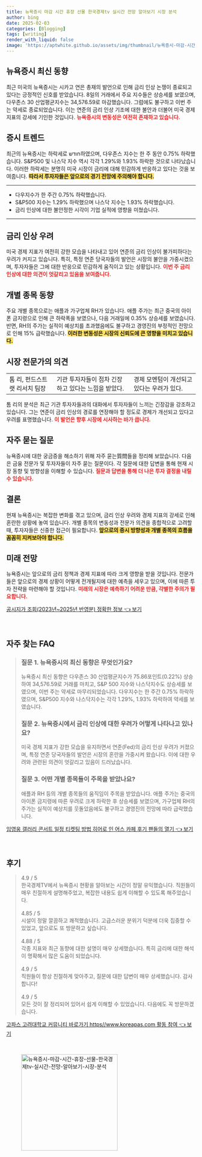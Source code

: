 ```yaml
---
title: 뉴욕증시 마감 시간 휴장 선물 한국경제tv 실시간 전망 알아보기 시장 분석
author: bing
date: 2025-02-03
categories: [Blogging]
tags: [writing]
render_with_liquid: false
image: 'https://aptwhite.github.io/assets/img/thumbnail/뉴욕증시-마감-시간-휴장-선물-한국경제tv-실시간-전망-알아보기-시장-분석.webp'
---
```



<h2 id='뉴욕증시_최신_동향'>뉴욕증시 최신 동향</h2>

<p>최근 미국의 뉴욕증시는 시카고 연은 총재의 발언으로 인해 금리 인상 논쟁이 종료되고 있다는 긍정적인 신호를 받았습니다. 8일의 거래에서 주요 지수들은 상승세를 보였으며, 다우존스 30 산업평균지수는 34,576.59로 마감했습니다. 그럼에도 불구하고 이번 주는 약세로 종료되었습니다. 이는 연준의 금리 인상 기조에 대한 불안과 더불어 미국 경제 지표의 강세에 기인한 것입니다. <b><span style="color: #ee2323;">뉴욕증시의 변동성은 여전히 존재하고 있습니다.</span></b></p>

<h2 id='증시_트렌드'>증시 트렌드</h2>

<p>최근의 뉴욕증시는 하락세로 חודש하였으며, 다우존스 지수는 한 주 동안 0.75% 하락했습니다. S&P500 및 나스닥 지수 역시 각각 1.29%와 1.93% 하락한 것으로 나타났습니다. 이러한 하락세는 분명히 미국 시장이 금리에 대해 민감하게 반응하고 있다는 것을 보여줍니다. <b><span style="background-color: #ffe066;">따라서 투자자들은 앞으로의 경기 전망에 주의해야 합니다.</span></b></p>

<hr />

<ul>
    <li>다우지수가 한 주간 0.75% 하락했습니다.</li>
    <li>S&P500 지수는 1.29% 하락했으며 나스닥 지수는 1.93% 하락했습니다.</li>
    <li>금리 인상에 대한 불안정한 시각이 기업 실적에 영향을 미쳤습니다.</li>
</ul>

<hr />

<h2 id='금리_인상_우려'>금리 인상 우려</h2>

<p>미국 경제 지표가 여전히 강한 모습을 나타내고 있어 연준의 금리 인상이 불가피하다는 우려가 커지고 있습니다. 특히, 특정 연준 당국자들의 발언은 시장의 불안을 가중시켰으며, 투자자들은 그에 대한 반응으로 민감하게 움직이고 있는 상황입니다. <b><span style="color: #ee2323;">이번 주 금리 인상에 대한 의견이 엇갈리고 있음을 보여줍니다.</span></b></p>

<h2 id='개별_종목_동향'>개별 종목 동향</h2>

<p>주요 개별 종목으로는 애플과 가구업체 RH가 있습니다. 애플 주가는 최근 중국의 아이폰 금지령으로 인해 큰 하락폭을 보였으나, 다음 거래일에 0.35% 상승세를 보였습니다. 반면, RH의 주가는 실적이 예상치를 초과했음에도 불구하고 경영진의 부정적인 전망으로 인해 15% 급락했습니다. <b><span style="background-color: #ffe066;">이러한 변동성은 시장의 신뢰도에 큰 영향을 미치고 있습니다.</span></b></p>

<h2 id='시장_전문가_의견'>시장 전문가의 의견</h2>

<table>
    <tr>
        <td>톰 리, 펀드스트랫 리서치 팀장</td>
        <td>기관 투자자들이 점차 긴장하고 있다는 느낌을 받았다.</td>
        <td>경제 모멘텀이 개선되고 있다는 우려가 있다.</td>
    </tr>
</table>

<p>톰 리의 분석은 최근 기관 투자자들과의 대화에서 투자자들이 느끼는 긴장감을 강조하고 있습니다. 그는 연준이 금리 인상의 경로를 연장해야 할 정도로 경제가 개선되고 있다고 우려를 표명했습니다. <b><span style="color: #ee2323;">이 발언은 향후 시장에 시사하는 바가 큽니다.</span></b></p>

<h2 id='자주_묻는_질문'>자주 묻는 질문</h2>

<p>뉴욕증시에 대한 궁금증을 해소하기 위해 자주 묻는質問들을 정리해 보았습니다. 다음은 금융 전문가 및 투자자들이 자주 묻는 질문이다. 각 질문에 대한 답변을 통해 현재 시장 동향 및 방향성을 이해할 수 있습니다. <b><span style="color: #ee2323;">질문과 답변을 통해 더 나은 투자 결정을 내릴 수 있습니다.</span></b></p>

<h2 id='결론'>결론</h2>

<p>현재 뉴욕증시는 복잡한 변화를 겪고 있으며, 금리 인상 우려와 경제 지표의 강세로 인해 혼란한 상황에 놓여 있습니다. 개별 종목의 변동성과 전문가 의견을 종합적으로 고려할 때, 투자자들은 신중한 접근이 필요합니다. <b><span style="background-color: #ffe066;">앞으로의 증시 방향성과 개별 종목의 흐름을 꼼꼼히 지켜보아야 합니다.</span></b></p>

<h2 id='미래_전망'>미래 전망</h2>

<p>뉴욕증시는 앞으로의 금리 정책과 경제 지표에 따라 크게 영향을 받을 것입니다. 전문가들은 앞으로의 경제 상황이 어떻게 전개될지에 대한 예측을 세우고 있으며, 이에 따른 투자 전략을 마련해야 할 것입니다. <b><span style="color: #ee2323;">미래의 시장은 예측하기 어려운 만큼, 각별한 주의가 필요합니다.</span></b></p>


<p><a class="click-button" title="공시지가 조회(2023년~2025년 반영분) 정확한 정보" href="https://aptwhite.github.io/posts/%EA%B3%B5%EC%8B%9C%EC%A7%80%EA%B0%80-%EC%A1%B0%ED%9A%8C(2023%EB%85%84~2025%EB%85%84-%EB%B0%98%EC%98%81%EB%B6%84)-%EC%A0%95%ED%99%95%ED%95%9C-%EC%A0%95%EB%B3%B4/" rel="dofollow">공시지가 조회(2023년~2025년 반영분) 정확한 정보 👈 보기</a></p><br>
<h2 id='자주_찾는_FAQ'>자주 찾는 FAQ</h2>
<div itemscope="" itemtype="https://schema.org/FAQPage"> 
<blockquote> 
<div itemscope="" itemprop="mainEntity" itemtype="https://schema.org/Question"> 
<h3 itemprop="name">질문 1. 뉴욕증시의 최신 동향은 무엇인가요?</h3> 
<div itemscope="" itemprop="acceptedAnswer" itemtype="https://schema.org/Answer"> 
<span itemprop="text"> 
<p>뉴욕증시 최신 동향은 다우존스 30 산업평균지수가 75.86포인트(0.22%) 상승하여 34,576.59로 거래를 마치고, S&P 500 지수와 나스닥지수도 상승세를 보였으며, 이번 주는 약세로 마무리되었습니다. 다우지수는 한 주간 0.75% 하락하였으며, S&P500 지수와 나스닥지수는 각각 1.29%, 1.93% 하락하여 약세를 보였습니다.</p> 
</span> 
</div> 
</div> 

<div itemscope="" itemprop="mainEntity" itemtype="https://schema.org/Question"> 
<h3 itemprop="name">질문 2. 뉴욕증시에서 금리 인상에 대한 우려가 어떻게 나타나고 있나요?</h3> 
<div itemscope="" itemprop="acceptedAnswer" itemtype="https://schema.org/Answer"> 
<span itemprop="text"> 
<p>미국 경제 지표가 강한 모습을 유지하면서 연준(Fed)의 금리 인상 우려가 커졌으며, 특정 연준 당국자들의 발언은 시장의 혼란을 가중시켜 왔습니다. 이에 대한 우려와 관련된 의견이 엇갈리고 있음이 드러났습니다.</p> 
</span> 
</div> 
</div> 

<div itemscope="" itemprop="mainEntity" itemtype="https://schema.org/Question"> 
<h3 itemprop="name">질문 3. 어떤 개별 종목들이 주목을 받았나요?</h3> 
<div itemscope="" itemprop="acceptedAnswer" itemtype="https://schema.org/Answer"> 
<span itemprop="text"> 
<p>애플과 RH 등의 개별 종목들의 움직임이 주목을 받았습니다. 애플 주가는 중국의 아이폰 금지령에 따른 우려로 크게 하락한 후 상승세를 보였으며, 가구업체 RH의 주가는 실적이 예상치를 웃돌았음에도 불구하고 경영진의 전망에 따라 급락했습니다.</p> 
</span> 
</div> 
</div> 
</blockquote> 
</div>
<p><a class="click-button" title="임영웅 갤러리 콘서트 일정 티켓팅 방법 히어로 인 어스 카페 후기 팬들의 열기" href="https://aptwhite.github.io/posts/%EC%9E%84%EC%98%81%EC%9B%85-%EA%B0%A4%EB%9F%AC%EB%A6%AC-%EC%BD%98%EC%84%9C%ED%8A%B8-%EC%9D%BC%EC%A0%95-%ED%8B%B0%EC%BC%93%ED%8C%85-%EB%B0%A9%EB%B2%95-%ED%9E%88%EC%96%B4%EB%A1%9C-%EC%9D%B8-%EC%96%B4%EC%8A%A4-%EC%B9%B4%ED%8E%98-%ED%9B%84%EA%B8%B0-%ED%8C%AC%EB%93%A4%EC%9D%98-%EC%97%B4%EA%B8%B0/" rel="dofollow">임영웅 갤러리 콘서트 일정 티켓팅 방법 히어로 인 어스 카페 후기 팬들의 열기 👈 보기</a></p><br>
<h2 id='후기'>후기</h2>
<div itemscope itemtype="https://schema.org/Product">
  <blockquote>
  <div itemprop="review" itemscope itemtype="https://schema.org/Review">
      <div itemprop="reviewRating" itemscope itemtype="https://schema.org/Rating"> <span itemprop="ratingValue">4.9</span> / <span itemprop="bestRating">5</span> </div>
      <span itemprop="reviewBody">한국경제TV에서 뉴욕증시 현황을 알아보는 시간이 정말 유익했습니다. 직원들이 매우 친절하게 설명해주었고, 복잡한 내용도 쉽게 이해할 수 있도록 해주었습니다.</span>
  </div>
  <br>
  <div itemprop="review" itemscope itemtype="https://schema.org/Review">
      <div itemprop="reviewRating" itemscope itemtype="https://schema.org/Rating"> <span itemprop="ratingValue">4.85</span> / <span itemprop="bestRating">5</span> </div>
      <span itemprop="reviewBody">시설이 정말 깔끔하고 쾌적했습니다. 고급스러운 분위기 덕분에 더욱 집중할 수 있었고, 앞으로도 또 방문하고 싶습니다.</span>
  </div>
  <br>
  <div itemprop="review" itemscope itemtype="https://schema.org/Review">
      <div itemprop="reviewRating" itemscope itemtype="https://schema.org/Rating"> <span itemprop="ratingValue">4.88</span> / <span itemprop="bestRating">5</span> </div>
      <span itemprop="reviewBody">각종 지표와 최근 동향에 대한 설명이 매우 상세했습니다. 특히 금리에 대한 해석이 명확해서 많은 도움이 되었습니다.</span>
  </div>
  <br>
  <div itemprop="review" itemscope itemtype="https://schema.org/Review">
      <div itemprop="reviewRating" itemscope itemtype="https://schema.org/Rating"> <span itemprop="ratingValue">4.9</span> / <span itemprop="bestRating">5</span> </div>
      <span itemprop="reviewBody">직원들이 항상 친절하게 맞아주고, 질문에 대한 답변이 매우 상세했습니다. 감사합니다!</span>
  </div>
  <br>
  <div itemprop="review" itemscope itemtype="https://schema.org/Review">
      <div itemprop="reviewRating" itemscope itemtype="https://schema.org/Rating"> <span itemprop="ratingValue">4.9</span> / <span itemprop="bestRating">5</span> </div>
      <span itemprop="reviewBody">모든 것이 잘 정리되어 있어서 쉽게 이해할 수 있었습니다. 다음에도 꼭 방문하겠습니다.</span>
  </div>
  </blockquote>
</div>
<p><a class="click-button" title="고파스 고려대학교 커뮤니티 바로가기 https//www.koreapas.com 활동 참여" href="https://aptwhite.github.io/posts/%EA%B3%A0%ED%8C%8C%EC%8A%A4-%EA%B3%A0%EB%A0%A4%EB%8C%80%ED%95%99%EA%B5%90-%EC%BB%A4%EB%AE%A4%EB%8B%88%ED%8B%B0-%EB%B0%94%EB%A1%9C%EA%B0%80%EA%B8%B0-httpswww.koreapas.com-%ED%99%9C%EB%8F%99-%EC%B0%B8%EC%97%AC/" rel="dofollow">고파스 고려대학교 커뮤니티 바로가기 https//www.koreapas.com 활동 참여 👈 보기</a></p><br>
<figure class="image"><img src="https://aptwhite.github.io/assets/img/thumbnail/뉴욕증시-마감-시간-휴장-선물-한국경제tv-실시간-전망-알아보기-시장-분석.webp" alt="뉴욕증시-마감-시간-휴장-선물-한국경제tv-실시간-전망-알아보기-시장-분석" width="256" height="256"></figure>